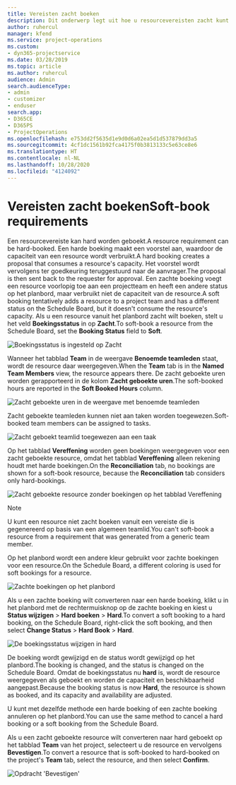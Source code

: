 ```yaml
---
title: Vereisten zacht boeken
description: Dit onderwerp legt uit hoe u resourcevereisten zacht kunt boeken.
author: ruhercul
manager: kfend
ms.service: project-operations
ms.custom:
- dyn365-projectservice
ms.date: 03/28/2019
ms.topic: article
ms.author: ruhercul
audience: Admin
search.audienceType:
- admin
- customizer
- enduser
search.app:
- D365CE
- D365PS
- ProjectOperations
ms.openlocfilehash: e753dd2f5635d1e9d0d6a02ea5d1d537879dd3a5
ms.sourcegitcommit: 4cf1dc1561b92fca4175f0b3813133c5e63ce8e6
ms.translationtype: HT
ms.contentlocale: nl-NL
ms.lasthandoff: 10/28/2020
ms.locfileid: "4124092"
---
```

# <a name="soft-book-requirements"></a><span data-ttu-id="04781-103">Vereisten zacht boeken</span><span class="sxs-lookup"><span data-stu-id="04781-103">Soft-book requirements</span></span>

<span data-ttu-id="04781-104">Een resourcevereiste kan hard worden geboekt.</span><span class="sxs-lookup"><span data-stu-id="04781-104">A resource requirement can be hard-booked.</span></span> <span data-ttu-id="04781-105">Een harde boeking maakt een voorstel aan, waardoor de capaciteit van een resource wordt verbruikt.</span><span class="sxs-lookup"><span data-stu-id="04781-105">A hard booking creates a proposal that consumes a resource's capacity.</span></span> <span data-ttu-id="04781-106">Het voorstel wordt vervolgens ter goedkeuring teruggestuurd naar de aanvrager.</span><span class="sxs-lookup"><span data-stu-id="04781-106">The proposal is then sent back to the requester for approval.</span></span> <span data-ttu-id="04781-107">Een zachte boeking voegt een resource voorlopig toe aan een projectteam en heeft een andere status op het planbord, maar verbruikt niet de capaciteit van de resource.</span><span class="sxs-lookup"><span data-stu-id="04781-107">A soft booking tentatively adds a resource to a project team and has a different status on the Schedule Board, but it doesn't consume the resource's capacity.</span></span> <span data-ttu-id="04781-108">Als u een resource vanuit het planbord zacht wilt boeken, stelt u het veld **Boekingsstatus** in op **Zacht**.</span><span class="sxs-lookup"><span data-stu-id="04781-108">To soft-book a resource from the Schedule Board, set the **Booking Status** field to **Soft**.</span></span>

![Boekingsstatus is ingesteld op Zacht](media/Resource-Management-image77.png)

<span data-ttu-id="04781-110">Wanneer het tabblad **Team** in de weergave **Benoemde teamleden** staat, wordt de resource daar weergegeven.</span><span class="sxs-lookup"><span data-stu-id="04781-110">When the **Team** tab is in the **Named Team Members** view, the resource appears there.</span></span> <span data-ttu-id="04781-111">De zacht geboekte uren worden gerapporteerd in de kolom **Zacht geboekte uren**.</span><span class="sxs-lookup"><span data-stu-id="04781-111">The soft-booked hours are reported in the **Soft Booked Hours** column.</span></span>

![Zacht geboekte uren in de weergave met benoemde teamleden](media/Resource-Management-image78.png)

<span data-ttu-id="04781-113">Zacht geboekte teamleden kunnen niet aan taken worden toegewezen.</span><span class="sxs-lookup"><span data-stu-id="04781-113">Soft-booked team members can be assigned to tasks.</span></span>

![Zacht geboekt teamlid toegewezen aan een taak](media/Resource-Management-image79.png)

<span data-ttu-id="04781-115">Op het tabblad **Vereffening** worden geen boekingen weergegeven voor een zacht geboekte resource, omdat het tabblad **Vereffening** alleen rekening houdt met harde boekingen.</span><span class="sxs-lookup"><span data-stu-id="04781-115">On the **Reconciliation** tab, no bookings are shown for a soft-book resource, because the **Reconciliation** tab considers only hard-bookings.</span></span>

![Zacht geboekte resource zonder boekingen op het tabblad Vereffening](media/Resource-Management-image80.png)

> [!NOTE]
> <span data-ttu-id="04781-117">U kunt een resource niet zacht boeken vanuit een vereiste die is gegenereerd op basis van een algemeen teamlid.</span><span class="sxs-lookup"><span data-stu-id="04781-117">You can't soft-book a resource from a requirement that was generated from a generic team member.</span></span>

<span data-ttu-id="04781-118">Op het planbord wordt een andere kleur gebruikt voor zachte boekingen voor een resource.</span><span class="sxs-lookup"><span data-stu-id="04781-118">On the Schedule Board, a different coloring is used for soft bookings for a resource.</span></span>

![Zachte boekingen op het planbord](media/Resource-Management-image81.png)

<span data-ttu-id="04781-120">Als u een zachte boeking wilt converteren naar een harde boeking, klikt u in het planbord met de rechtermuisknop op de zachte boeking en kiest u **Status wijzigen** \> **Hard boeken** \> **Hard**.</span><span class="sxs-lookup"><span data-stu-id="04781-120">To convert a soft booking to a hard booking, on the Schedule Board, right-click the soft booking, and then select **Change Status** \> **Hard Book** \> **Hard**.</span></span>

![De boekingsstatus wijzigen in hard](media/Resource-Management-image82.png)

<span data-ttu-id="04781-122">De boeking wordt gewijzigd en de status wordt gewijzigd op het planbord.</span><span class="sxs-lookup"><span data-stu-id="04781-122">The booking is changed, and the status is changed on the Schedule Board.</span></span> <span data-ttu-id="04781-123">Omdat de boekingsstatus nu **hard** is, wordt de resource weergegeven als geboekt en worden de capaciteit en beschikbaarheid aangepast.</span><span class="sxs-lookup"><span data-stu-id="04781-123">Because the booking status is now **Hard**, the resource is shown as booked, and its capacity and availability are adjusted.</span></span>

<span data-ttu-id="04781-124">U kunt met dezelfde methode een harde boeking of een zachte boeking annuleren op het planbord.</span><span class="sxs-lookup"><span data-stu-id="04781-124">You can use the same method to cancel a hard booking or a soft booking from the Schedule Board.</span></span>

<span data-ttu-id="04781-125">Als u een zacht geboekte resource wilt converteren naar hard geboekt op het tabblad **Team** van het project, selecteert u de resource en vervolgens **Bevestigen**.</span><span class="sxs-lookup"><span data-stu-id="04781-125">To convert a resource that is soft-booked to hard-booked on the project's **Team** tab, select the resource, and then select **Confirm**.</span></span>

![Opdracht 'Bevestigen'](media/Resource-Management-image83.png)
